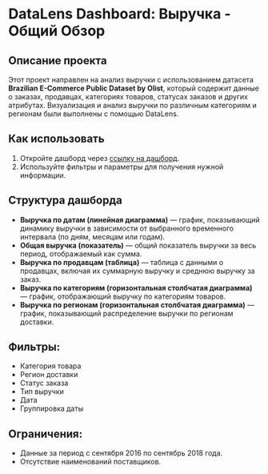 # DataLens Dashboard: Выручка - Общий Обзор

## Описание проекта
Этот проект направлен на анализ выручки с использованием датасета **Brazilian E-Commerce Public Dataset by Olist**, который содержит данные о заказах, продавцах, категориях товаров, статусах заказов и других атрибутах. Визуализация и анализ выручки по различным категориям и регионам были выполнены с помощью DataLens.

## Как использовать

1. Откройте дашборд через [ссылку на дашборд](https://datalens.yandex/lkwg1tcg7niq7).
2. Используйте фильтры и параметры для получения нужной информации.

## Структура дашборда
- **Выручка по датам (линейная диаграмма)** — график, показывающий динамику выручки в зависимости от выбранного временного интервала (по дням, месяцам или годам).
- **Общая выручка (показатель)** — общий показатель выручки за весь период, отображаемый как сумма.
- **Выручка по продавцам (таблица)** — таблица с данными о продавцах, включая их суммарную выручку и среднюю выручку за заказ.
- **Выручка по категориям (горизонтальная столбчатая диаграмма)** — график, отображающий выручку по категориям товаров.
- **Выручка по регионам (горизонтальная столбчатая диаграмма)** — график, показывающий распределение выручки по регионам доставки.

## Фильтры:
- Категория товара
- Регион доставки
- Статус заказа
- Тип выручки
- Дата
- Группировка даты

## Ограничения:
- Данные за период с сентября 2016 по сентябрь 2018 года.
- Отсутствие наименований поставщиков.

